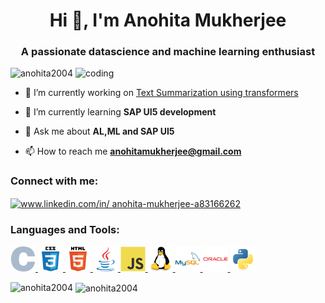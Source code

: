 <h1 align="center">Hi 👋, I'm Anohita Mukherjee</h1>
<h3 align="center">A passionate datascience and machine learning enthusiast</h3>

<img align="right" alt="coding" width="400" src="https://media.giphy.com/media/rsUGLKwgSvSxmq1VrZ/giphy.gif">
<p align="left"> <img src="https://komarev.com/ghpvc/?username=anohita2004&label=Profile%20views&color=0e75b6&style=flat" alt="anohita2004" /> </p>

- 🔭 I’m currently working on [Text Summarization using transformers](https://github.com/Anohita2004/Text_Summarizer-main.git)

- 🌱 I’m currently learning **SAP UI5 development**

- 💬 Ask me about **AL,ML and SAP UI5**

- 📫 How to reach me **anohitamukherjee@gmail.com**

<h3 align="left">Connect with me:</h3>
<p align="left">
<a href="https://linkedin.com/in/www.linkedin.com/in/ anohita-mukherjee-a83166262" target="blank"><img align="center" src="https://raw.githubusercontent.com/rahuldkjain/github-profile-readme-generator/master/src/images/icons/Social/linked-in-alt.svg" alt="www.linkedin.com/in/ anohita-mukherjee-a83166262" height="30" width="40" /></a>
</p>

<h3 align="left">Languages and Tools:</h3>
<p align="left"> <a href="https://www.cprogramming.com/" target="_blank" rel="noreferrer"> <img src="https://raw.githubusercontent.com/devicons/devicon/master/icons/c/c-original.svg" alt="c" width="40" height="40"/> </a> <a href="https://www.w3schools.com/css/" target="_blank" rel="noreferrer"> <img src="https://raw.githubusercontent.com/devicons/devicon/master/icons/css3/css3-original-wordmark.svg" alt="css3" width="40" height="40"/> </a> <a href="https://www.w3.org/html/" target="_blank" rel="noreferrer"> <img src="https://raw.githubusercontent.com/devicons/devicon/master/icons/html5/html5-original-wordmark.svg" alt="html5" width="40" height="40"/> </a> <a href="https://www.java.com" target="_blank" rel="noreferrer"> <img src="https://raw.githubusercontent.com/devicons/devicon/master/icons/java/java-original.svg" alt="java" width="40" height="40"/> </a> <a href="https://developer.mozilla.org/en-US/docs/Web/JavaScript" target="_blank" rel="noreferrer"> <img src="https://raw.githubusercontent.com/devicons/devicon/master/icons/javascript/javascript-original.svg" alt="javascript" width="40" height="40"/> </a> <a href="https://www.linux.org/" target="_blank" rel="noreferrer"> <img src="https://raw.githubusercontent.com/devicons/devicon/master/icons/linux/linux-original.svg" alt="linux" width="40" height="40"/> </a> <a href="https://www.mysql.com/" target="_blank" rel="noreferrer"> <img src="https://raw.githubusercontent.com/devicons/devicon/master/icons/mysql/mysql-original-wordmark.svg" alt="mysql" width="40" height="40"/> </a> <a href="https://www.oracle.com/" target="_blank" rel="noreferrer"> <img src="https://raw.githubusercontent.com/devicons/devicon/master/icons/oracle/oracle-original.svg" alt="oracle" width="40" height="40"/> </a> <a href="https://www.python.org" target="_blank" rel="noreferrer"> <img src="https://raw.githubusercontent.com/devicons/devicon/master/icons/python/python-original.svg" alt="python" width="40" height="40"/> </a> </p>

<p><img align="left" src="https://github-readme-stats.vercel.app/api/top-langs?username=anohita2004&show_icons=true&locale=en&layout=compact" alt="anohita2004" /></p>

<p>&nbsp;<img align="center" src="https://github-readme-stats.vercel.app/api?username=anohita2004&show_icons=true&locale=en" alt="anohita2004" /></p>

